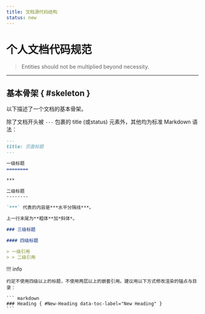 ```yaml
---
title: 文档源代码结构
status: new
---
```


个人文档代码规范
================

> Entities should not be multiplied beyond necessity.

***

基本骨架 { #skeleton }
----------------------

以下描述了一个文档的基本骨架。

除了文档开头被 `---` 包裹的 title (或status) 元素外，其他均为标准 Markdown 语法：

``` markdown
---
title: 页面标题
---

一级标题
========

***

二级标题
--------

`***` 代表的内容是***水平分隔线***。

上一行末尾为**粗体**加*斜体*。

### 三级标题

#### 四级标题

> 一级引用
> > 二级引用
```

!!! info
    
    约定不使用四级以上的标题，不使用两层以上的嵌套引用。建议用以下方式修改渲染的锚点与目录：

    ``` markdown
    ### Heading { #New-Heading data-toc-label="New Heading" }
    ```
